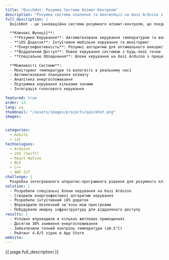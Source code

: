 ```yaml
---
title: "QuickHot: Розумна Система Клімат-Контролю"
description: "Розумна система опалення та вентиляції на базі Arduino з супутнім iOS додатком"
full_description: |
  QuickHot - це інноваційна система розумного клімат-контролю, що поєднує апаратне забезпечення на базі Arduino з інтуїтивним iOS додатком. Система забезпечує інтелектуальне керування опаленням та вентиляцією, дозволяючи користувачам оптимізувати клімат у будинку при одночасному зниженні енергоспоживання через розумну автоматизацію та віддалене керування.

  **Ключові Функції**:
  - **Розумне Керування**: Автоматизоване керування температурою та вентиляцією
  - **iOS Додаток**: Інтуїтивне мобільне керування та моніторинг
  - **Енергоефективність**: Розумні алгоритми для оптимального використання енергії
  - **Віддалений Доступ**: Повне керування системою з будь-якої точки
  - **Спеціальне Обладнання**: Блоки керування на базі Arduino з прецизійними датчиками

  **Можливості Системи**:
  - Моніторинг температури та вологості в реальному часі
  - Автоматизоване планування клімату
  - Аналітика енергоспоживання
  - Підтримка керування кількома зонами
  - Інтеграція голосового керування

featured: true
order: 13
lang: ua
thumbnail: "/assets/images/projects/quickhot.png"
images:


categories:
  - mobile
  - iot
technologies:
  - Arduino
  - iOS (Swift)
  - React Native
  - BLE
  - C++
  - AWS IoT
challenge: |
  Розробка інтегрованого апаратно-програмного рішення для розумного клімат-контролю, що поєднує обладнання на базі Arduino зі зручним iOS додатком. Ключові завдання включали забезпечення надійного зв'язку між пристроями, впровадження енергоефективних алгоритмів та створення інтуїтивного користувацького інтерфейсу.
solution: |
  - Розробили спеціальні блоки керування на базі Arduino
  - Створили енергоефективні алгоритми керування
  - Розробили інтуїтивний iOS додаток
  - Впровадили безпечний зв'язок між пристроями
  - Побудували хмарну інфраструктуру для віддаленого доступу
results: |
  - Успішно впровадили в кількох житлових приміщеннях
  - Досягли 30% зниження енергоспоживання
  - Забезпечили точний контроль температури (±0.5°C)
  - Рейтинг 4.8/5 зірок в App Store
website: 
---
```


{{ page.full_description }}
